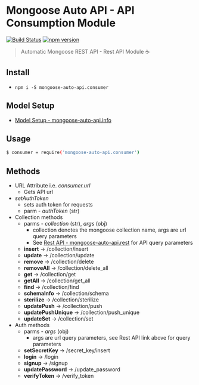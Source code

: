 # Mongoose Auto API - API Consumption Module
[![Build Status](https://travis-ci.org/edmundpf/mongoose-auto-api-consumer.svg?branch=master)](https://travis-ci.org/edmundpf/mongoose-auto-api-consumer)
[![npm version](https://badge.fury.io/js/mongoose-auto-api.consumer.svg)](https://badge.fury.io/js/mongoose-auto-api.consumer)
> Automatic Mongoose REST API - Rest API Module ☕

## Install
* `npm i -S mongoose-auto-api.consumer`

## Model Setup
* [Model Setup - mongoose-auto-api.info](https://github.com/edmundpf/mongoose-auto-api-info/blob/master/README.md#model-setup)

## Usage
``` bash
$ consumer = require('mongoose-auto-api.consumer')
```

## Methods
* URL Attribute i.e. *consumer.url*
	* Gets API url
* *setAuthToken*
	* sets auth token for requests
	* parm - *authToken* (str)
* Collection methods
	* parms - *collection* (str), *args* (obj)
		* collection denotes the mongoose collection name, args are url query parameters
		* See [Rest API - mongoose-auto-api.rest](https://github.com/edmundpf/mongoose-auto-api-rest/blob/master/README.md#rest-api-details) for API query parameters
	* **insert** -> /collection/insert
	* **update** -> /collection/update
	* **remove** -> /collection/delete
	* **removeAll** -> /collection/delete_all
	* **get** -> /collection/get
	* **getAll** -> /collection/get_all
	* **find** -> /collection/find
	* **schemaInfo** -> /collection/schema
	* **sterilize** -> /collection/sterilize
	* **updatePush** -> /collection/push
	* **updatePushUnique** -> /collection/push_unique
	* **updateSet** -> /collection/set
* Auth methods
	* parms - *args* (obj)
		* args are url query parameters, see Rest API link above for query parameters
	* **setSecretKey** -> /secret_key/insert
	* **login** -> /login
	* **signup** -> /signup
	* **updatePassword** -> /update_password
	* **verifyToken** -> /verify_token
